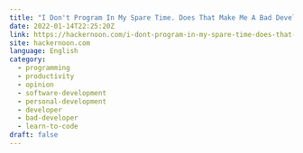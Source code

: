 ```yaml
---
title: "I Don't Program In My Spare Time. Does That Make Me A Bad Developer?"
date: 2022-01-14T22:25:20Z
link: https://hackernoon.com/i-dont-program-in-my-spare-time-does-that-make-me-a-bad-developer?source=rss&utm_medium=RSS&utm_source=news.12bit.vn
site: hackernoon.com
language: English
category:
  - programming
  - productivity
  - opinion
  - software-development
  - personal-development
  - developer
  - bad-developer
  - learn-to-code
draft: false
---
```

